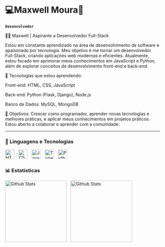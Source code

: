 # 💻Maxwell Moura👾

**`Desenvolvedor`**

👨‍💻 Maxwell | Aspirante a Desenvolvedor Full-Stack

Estou em constante aprendizado na área de desenvolvimento de software e apaixonado por tecnologia. Meu objetivo é me tornar um desenvolvedor Full-Stack, criando aplicações web modernas e eficientes. Atualmente, estou focado em aprimorar meus conhecimentos em JavaScript e Python, além de explorar conceitos de desenvolvimento front-end e back-end.

🚀 Tecnologias que estou aprendendo:

Front-end: HTML, CSS, JavaScript

Back-end: Python (Flask, Django), Node.js

Banco de Dados: MySQL, MongoDB

🔧 Objetivos: Crescer como programador, aprender novas tecnologias e melhores práticas, e aplicar meus conhecimentos em projetos práticos. Estou aberto a colaborar e aprender com a comunidade.

---

### 🤖 Linguagens e Tecnologias

<img 
    align="left" 
    alt="HTML"
    title="HTML" 
    width="30px" 
    style="padding-right: 10px;" 
    src="https://cdn.jsdelivr.net/gh/devicons/devicon@latest/icons/html5/html5-original.svg" 
/>
<img 
    align="left" 
    alt="CSS" 
    title="CSS"
    width="30px" 
    style="padding-right: 10px;" 
    src="https://cdn.jsdelivr.net/gh/devicons/devicon@latest/icons/css3/css3-original.svg" 
/>
<img 
    align="left" 
    alt="JavaScript" 
    title="JavaScript"
    width="30px" 
    style="padding-right: 10px;" 
    src="https://cdn.jsdelivr.net/gh/devicons/devicon@latest/icons/javascript/javascript-original.svg" 
/>
<img 
    align="left" 
    alt="TypeScript"
    title="TypeScript" 
    width="30px" 
    style="padding-right: 10px;" 
    src="https://cdn.jsdelivr.net/gh/devicons/devicon@latest/icons/typescript/typescript-original.svg" 
/>
<img 
    align="left" 
    alt="Python" 
    title="Python"
    width="30px" 
    style="padding-right: 10px;" 
    src="https://cdn.jsdelivr.net/gh/devicons/devicon@latest/icons/python/python-original.svg" 
/>

<br/>
<br/>

### 📊 Estatísticas

<img 
    align="left" 
    alt="Github Stats" 
    height="200" 
    style="padding-right: 10px;" 
    src="https://github-readme-stats.vercel.app/api?username=Maxwell01Almeida&show_icons=true&theme=dark&include_all_commits=true" 
/>

<img 
    align="left" 
    alt="Github Stats" 
    height="200" 
    style="padding-right: 10px;" 
    src="https://github-readme-stats.vercel.app/api/top-langs/?username=Maxwell01Almeida&theme=dark&include_all_commits=true" 
/>
